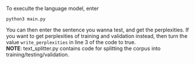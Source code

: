 To execulte the language model, enter  
```
python3 main.py  
```
You can then enter the sentence you wanna test, and get the perplexities. If you want to get perplexities of training and validation instead, then turn the value `write_perplexities` in line 3 of the code to true.  
**NOTE**: text_splitter.py contains code for splitting the corpus into training/testing/validation.
